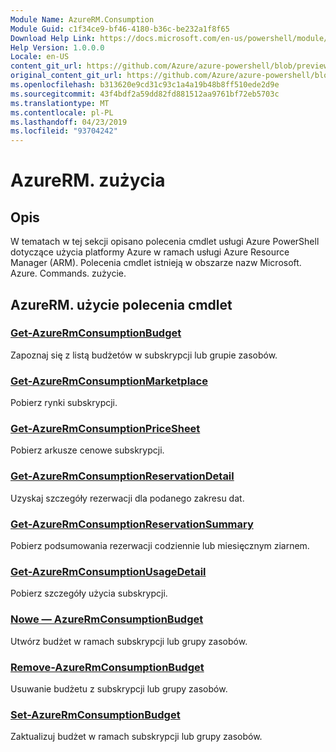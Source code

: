 ```yaml
---
Module Name: AzureRM.Consumption
Module Guid: c1f34ce9-bf46-4180-b36c-be232a1f8f65
Download Help Link: https://docs.microsoft.com/en-us/powershell/module/azurerm.consumption
Help Version: 1.0.0.0
Locale: en-US
content_git_url: https://github.com/Azure/azure-powershell/blob/preview/src/ResourceManager/Consumption/Commands.Consumption/help/AzureRM.Consumption.md
original_content_git_url: https://github.com/Azure/azure-powershell/blob/preview/src/ResourceManager/Consumption/Commands.Consumption/help/AzureRM.Consumption.md
ms.openlocfilehash: b313620e9cd31c93c1a4a19b48b8ff510ede2d9e
ms.sourcegitcommit: 43f4bdf2a59dd82fd881512aa9761bf72eb5703c
ms.translationtype: MT
ms.contentlocale: pl-PL
ms.lasthandoff: 04/23/2019
ms.locfileid: "93704242"
---
```

# AzureRM. zużycia
## Opis
W tematach w tej sekcji opisano polecenia cmdlet usługi Azure PowerShell dotyczące użycia platformy Azure w ramach usługi Azure Resource Manager (ARM). Polecenia cmdlet istnieją w obszarze nazw Microsoft. Azure. Commands. zużycie.

## AzureRM. użycie polecenia cmdlet
### [Get-AzureRmConsumptionBudget](Get-AzureRmConsumptionBudget.md)
Zapoznaj się z listą budżetów w subskrypcji lub grupie zasobów.

### [Get-AzureRmConsumptionMarketplace](Get-AzureRmConsumptionMarketplace.md)
Pobierz rynki subskrypcji.

### [Get-AzureRmConsumptionPriceSheet](Get-AzureRmConsumptionPriceSheet.md)
Pobierz arkusze cenowe subskrypcji.

### [Get-AzureRmConsumptionReservationDetail](Get-AzureRmConsumptionReservationDetail.md)
Uzyskaj szczegóły rezerwacji dla podanego zakresu dat.

### [Get-AzureRmConsumptionReservationSummary](Get-AzureRmConsumptionReservationSummary.md)
Pobierz podsumowania rezerwacji codziennie lub miesięcznym ziarnem.

### [Get-AzureRmConsumptionUsageDetail](Get-AzureRmConsumptionUsageDetail.md)
Pobierz szczegóły użycia subskrypcji.

### [Nowe — AzureRmConsumptionBudget](New-AzureRmConsumptionBudget.md)
Utwórz budżet w ramach subskrypcji lub grupy zasobów.

### [Remove-AzureRmConsumptionBudget](Remove-AzureRmConsumptionBudget.md)
Usuwanie budżetu z subskrypcji lub grupy zasobów.

### [Set-AzureRmConsumptionBudget](Set-AzureRmConsumptionBudget.md)
Zaktualizuj budżet w ramach subskrypcji lub grupy zasobów.

